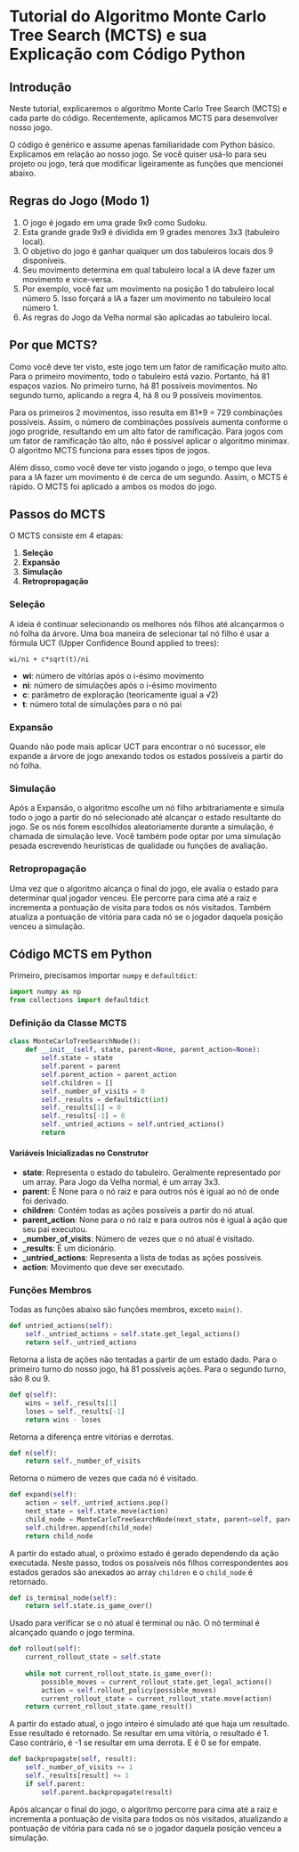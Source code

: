 # Tutorial do Algoritmo Monte Carlo Tree Search (MCTS) e sua Explicação com Código Python

## Introdução

Neste tutorial, explicaremos o algoritmo Monte Carlo Tree Search (MCTS) e cada parte do código. Recentemente, aplicamos MCTS para desenvolver nosso jogo.

O código é genérico e assume apenas familiaridade com Python básico. Explicamos em relação ao nosso jogo. Se você quiser usá-lo para seu projeto ou jogo, terá que modificar ligeiramente as funções que mencionei abaixo.


## Regras do Jogo (Modo 1)

1. O jogo é jogado em uma grade 9x9 como Sudoku.
2. Esta grande grade 9x9 é dividida em 9 grades menores 3x3 (tabuleiro local).
3. O objetivo do jogo é ganhar qualquer um dos tabuleiros locais dos 9 disponíveis.
4. Seu movimento determina em qual tabuleiro local a IA deve fazer um movimento e vice-versa.
5. Por exemplo, você faz um movimento na posição 1 do tabuleiro local número 5. Isso forçará a IA a fazer um movimento no tabuleiro local número 1.
6. As regras do Jogo da Velha normal são aplicadas ao tabuleiro local.

## Por que MCTS?

Como você deve ter visto, este jogo tem um fator de ramificação muito alto. Para o primeiro movimento, todo o tabuleiro está vazio. Portanto, há 81 espaços vazios. No primeiro turno, há 81 possíveis movimentos. No segundo turno, aplicando a regra 4, há 8 ou 9 possíveis movimentos.

Para os primeiros 2 movimentos, isso resulta em 81\*9 = 729 combinações possíveis. Assim, o número de combinações possíveis aumenta conforme o jogo progride, resultando em um alto fator de ramificação. Para jogos com um fator de ramificação tão alto, não é possível aplicar o algoritmo minimax. O algoritmo MCTS funciona para esses tipos de jogos.

Além disso, como você deve ter visto jogando o jogo, o tempo que leva para a IA fazer um movimento é de cerca de um segundo. Assim, o MCTS é rápido. O MCTS foi aplicado a ambos os modos do jogo.

## Passos do MCTS

O MCTS consiste em 4 etapas:

1. **Seleção**
2. **Expansão**
3. **Simulação**
4. **Retropropagação**

### Seleção

A ideia é continuar selecionando os melhores nós filhos até alcançarmos o nó folha da árvore. Uma boa maneira de selecionar tal nó filho é usar a fórmula UCT (Upper Confidence Bound applied to trees):

```
wi/ni + c*sqrt(t)/ni
```

- **wi**: número de vitórias após o i-ésimo movimento
- **ni**: número de simulações após o i-ésimo movimento
- **c**: parâmetro de exploração (teoricamente igual a √2)
- **t**: número total de simulações para o nó pai

### Expansão

Quando não pode mais aplicar UCT para encontrar o nó sucessor, ele expande a árvore de jogo anexando todos os estados possíveis a partir do nó folha.

### Simulação

Após a Expansão, o algoritmo escolhe um nó filho arbitrariamente e simula todo o jogo a partir do nó selecionado até alcançar o estado resultante do jogo. Se os nós forem escolhidos aleatoriamente durante a simulação, é chamada de simulação leve. Você também pode optar por uma simulação pesada escrevendo heurísticas de qualidade ou funções de avaliação.

### Retropropagação

Uma vez que o algoritmo alcança o final do jogo, ele avalia o estado para determinar qual jogador venceu. Ele percorre para cima até a raiz e incrementa a pontuação de visita para todos os nós visitados. Também atualiza a pontuação de vitória para cada nó se o jogador daquela posição venceu a simulação.

## Código MCTS em Python

Primeiro, precisamos importar `numpy` e `defaultdict`:

```python
import numpy as np
from collections import defaultdict
```

### Definição da Classe MCTS

```python
class MonteCarloTreeSearchNode():
    def __init__(self, state, parent=None, parent_action=None):
        self.state = state
        self.parent = parent
        self.parent_action = parent_action
        self.children = []
        self._number_of_visits = 0
        self._results = defaultdict(int)
        self._results[1] = 0
        self._results[-1] = 0
        self._untried_actions = self.untried_actions()
        return
```

#### Variáveis Inicializadas no Construtor

- **state**: Representa o estado do tabuleiro. Geralmente representado por um array. Para Jogo da Velha normal, é um array 3x3.
- **parent**: É None para o nó raiz e para outros nós é igual ao nó de onde foi derivado.
- **children**: Contém todas as ações possíveis a partir do nó atual.
- **parent_action**: None para o nó raiz e para outros nós é igual à ação que seu pai executou.
- **_number_of_visits**: Número de vezes que o nó atual é visitado.
- **_results**: É um dicionário.
- **_untried_actions**: Representa a lista de todas as ações possíveis.
- **action**: Movimento que deve ser executado.

### Funções Membros

Todas as funções abaixo são funções membros, exceto `main()`.

```python
def untried_actions(self):
    self._untried_actions = self.state.get_legal_actions()
    return self._untried_actions
```

Retorna a lista de ações não tentadas a partir de um estado dado. Para o primeiro turno do nosso jogo, há 81 possíveis ações. Para o segundo turno, são 8 ou 9.

```python
def q(self):
    wins = self._results[1]
    loses = self._results[-1]
    return wins - loses
```

Retorna a diferença entre vitórias e derrotas.

```python
def n(self):
    return self._number_of_visits
```

Retorna o número de vezes que cada nó é visitado.

```python
def expand(self):
    action = self._untried_actions.pop()
    next_state = self.state.move(action)
    child_node = MonteCarloTreeSearchNode(next_state, parent=self, parent_action=action)
    self.children.append(child_node)
    return child_node
```

A partir do estado atual, o próximo estado é gerado dependendo da ação executada. Neste passo, todos os possíveis nós filhos correspondentes aos estados gerados são anexados ao array `children` e o `child_node` é retornado.

```python
def is_terminal_node(self):
    return self.state.is_game_over()
```

Usado para verificar se o nó atual é terminal ou não. O nó terminal é alcançado quando o jogo termina.

```python
def rollout(self):
    current_rollout_state = self.state
    
    while not current_rollout_state.is_game_over():
        possible_moves = current_rollout_state.get_legal_actions()
        action = self.rollout_policy(possible_moves)
        current_rollout_state = current_rollout_state.move(action)
    return current_rollout_state.game_result()
```

A partir do estado atual, o jogo inteiro é simulado até que haja um resultado. Esse resultado é retornado. Se resultar em uma vitória, o resultado é 1. Caso contrário, é -1 se resultar em uma derrota. E é 0 se for empate.

```python
def backpropagate(self, result):
    self._number_of_visits += 1
    self._results[result] += 1
    if self.parent:
        self.parent.backpropagate(result)
```

Após alcançar o final do jogo, o algoritmo percorre para cima até a raiz e incrementa a pontuação de visita para todos os nós visitados, atualizando a pontuação de vitória para cada nó se o jogador daquela posição venceu a simulação.
